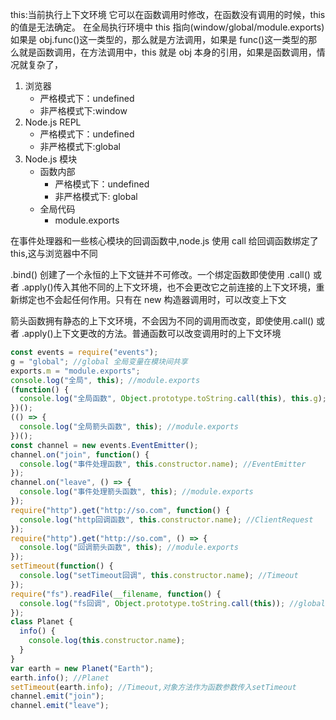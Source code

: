 this:当前执行上下文环境
它可以在函数调用时修改，在函数没有调用的时候，this 的值是无法确定。
在全局执行环境中 this 指向(window/global/module.exports)
如果是 obj.func()这一类型的，那么就是方法调用，如果是 func()这一类型的那么就是函数调用，在方法调用中，this 就是 obj 本身的引用，如果是函数调用，情况就复杂了，

1. 浏览器
   - 严格模式下：undefined
   - 非严格模式下:window
2. Node.js REPL
   - 严格模式下：undefined
   - 非严格模式下:global
3. Node.js 模块
   - 函数内部
     - 严格模式下：undefined
     - 非严格模式下: global
   - 全局代码
     - module.exports

在事件处理器和一些核心模块的回调函数中,node.js 使用 call 给回调函数绑定了 this,这与浏览器中不同

.bind() 创建了一个永恒的上下文链并不可修改。一个绑定函数即使使用 .call() 或者 .apply()传入其他不同的上下文环境，也不会更改它之前连接的上下文环境，重新绑定也不会起任何作用。只有在 new 构造器调用时，可以改变上下文

箭头函数拥有静态的上下文环境，不会因为不同的调用而改变，即使使用.call() 或者 .apply()上下文更改的方法。普通函数可以改变调用时的上下文环境

```js
const events = require("events");
g = "global"; //global 全局变量在模块间共享
exports.m = "module.exports";
console.log("全局", this); //module.exports
(function() {
  console.log("全局函数", Object.prototype.toString.call(this), this.g); //global
})();
(() => {
  console.log("全局箭头函数", this); //module.exports
})();
const channel = new events.EventEmitter();
channel.on("join", function() {
  console.log("事件处理函数", this.constructor.name); //EventEmitter
});
channel.on("leave", () => {
  console.log("事件处理箭头函数", this); //module.exports
});
require("http").get("http://so.com", function() {
  console.log("http回调函数", this.constructor.name); //ClientRequest
});
require("http").get("http://so.com", () => {
  console.log("回调箭头函数", this); //module.exports
});
setTimeout(function() {
  console.log("setTimeout回调", this.constructor.name); //Timeout
});
require("fs").readFile(__filename, function() {
  console.log("fs回调", Object.prototype.toString.call(this)); //global
});
class Planet {
  info() {
    console.log(this.constructor.name);
  }
}
var earth = new Planet("Earth");
earth.info(); //Planet
setTimeout(earth.info); //Timeout,对象方法作为函数参数传入setTimeout
channel.emit("join");
channel.emit("leave");
```
